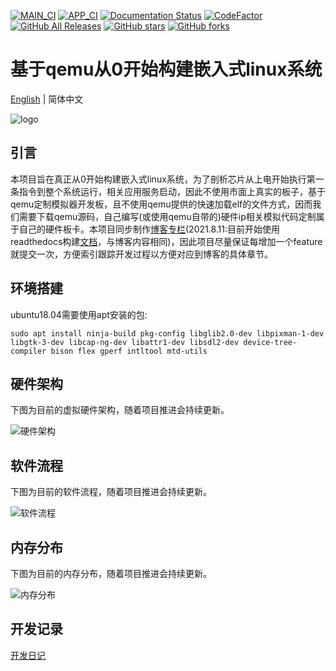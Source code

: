 [![MAIN_CI](https://github.com/QQxiaoming/quard_star_tutorial/actions/workflows/main_ci.yml/badge.svg?branch=main)](https://github.com/QQxiaoming/quard_star_tutorial/actions/workflows/main_ci.yml)
[![APP_CI](https://github.com/QQxiaoming/quard_star_tutorial/actions/workflows/app_ci.yml/badge.svg?branch=main)](https://github.com/QQxiaoming/quard_star_tutorial/actions/workflows/app_ci.yml)
[![Documentation Status](https://readthedocs.org/projects/quard-star-tutorial/badge/?version=latest)](https://quard-star-tutorial.readthedocs.io/zh_CN/latest/?badge=latest)
[![CodeFactor](https://www.codefactor.io/repository/github/qqxiaoming/quard_star_tutorial/badge)](https://www.codefactor.io/repository/github/qqxiaoming/quard_star_tutorial)
[![GitHub All Releases](https://img.shields.io/github/downloads/QQxiaoming/quard_star_tutorial/total.svg)](https://github.com/QQxiaoming/quard_star_tutorial/releases)
[![GitHub stars](https://img.shields.io/github/stars/QQxiaoming/quard_star_tutorial.svg)](https://github.com/QQxiaoming/quard_star_tutorial)
[![GitHub forks](https://img.shields.io/github/forks/QQxiaoming/quard_star_tutorial.svg)](https://github.com/QQxiaoming/quard_star_tutorial)

# 基于qemu从0开始构建嵌入式linux系统

[English](./README.md) | 简体中文

![logo](./docs/img/img6.gif)

## 引言

本项目旨在真正从0开始构建嵌入式linux系统，为了剖析芯片从上电开始执行第一条指令到整个系统运行，相关应用服务启动，因此不使用市面上真实的板子，基于qemu定制模拟器开发板，且不使用qemu提供的快速加载elf的文件方式，因而我们需要下载qemu源码，自己编写(或使用qemu自带的)硬件ip相关模拟代码定制属于自己的硬件板卡。本项目同步制作[博客专栏](https://blog.csdn.net/weixin_39871788/category_11180842.html)(2021.8.11:目前开始使用readthedocs构建[文档](https://quard-star-tutorial.readthedocs.io/zh_CN/latest/index.html)，与博客内容相同)，因此项目尽量保证每增加一个feature就提交一次，方便索引跟踪开发过程以方便对应到博客的具体章节。

## 环境搭建

ubuntu18.04需要使用apt安装的包:

```shell
sudo apt install ninja-build pkg-config libglib2.0-dev libpixman-1-dev libgtk-3-dev libcap-ng-dev libattr1-dev libsdl2-dev device-tree-compiler bison flex gperf intltool mtd-utils
```

## 硬件架构

下图为目前的虚拟硬件架构，随着项目推进会持续更新。

![硬件架构](./docs/img/img3.png)

## 软件流程

下图为目前的软件流程，随着项目推进会持续更新。

![软件流程](./docs/img/img4.png)

## 内存分布

下图为目前的内存分布，随着项目推进会持续更新。

![内存分布](./docs/img/img5.png)

## 开发记录

[开发日记](./DEVELOPNOTE.md)
